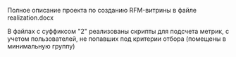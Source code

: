 Полное описание проекта по созданию RFM-витрины в файле realization.docx

В файлах с суффиксом "2" реализованы скрипты для подсчета метрик, с учетом пользователей, не попавших под критерии отбора (помещены в минимальную группу)